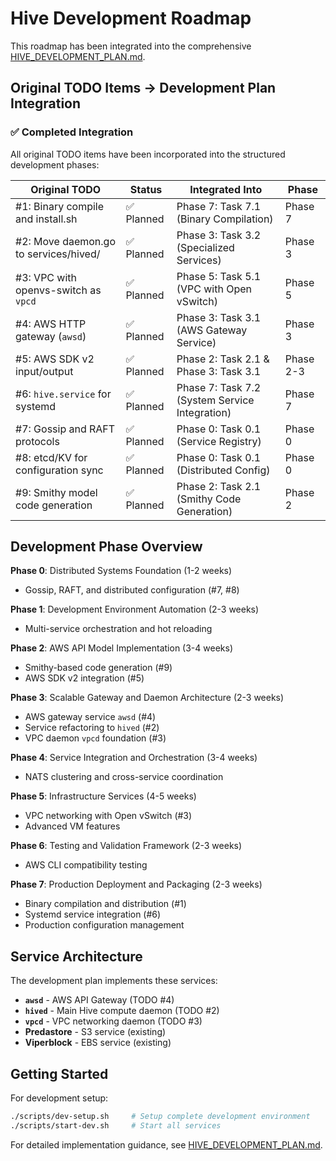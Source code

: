 # Hive Development Roadmap

This roadmap has been integrated into the comprehensive [HIVE_DEVELOPMENT_PLAN.md](HIVE_DEVELOPMENT_PLAN.md).

## Original TODO Items → Development Plan Integration

### ✅ **Completed Integration**

All original TODO items have been incorporated into the structured development phases:

| Original TODO | Status | Integrated Into | Phase |
|---------------|--------|-----------------|-------|
| #1: Binary compile and install.sh | ✅ Planned | Phase 7: Task 7.1 (Binary Compilation) | Phase 7 |
| #2: Move daemon.go to services/hived/ | ✅ Planned | Phase 3: Task 3.2 (Specialized Services) | Phase 3 |
| #3: VPC with openvs-switch as `vpcd` | ✅ Planned | Phase 5: Task 5.1 (VPC with Open vSwitch) | Phase 5 |
| #4: AWS HTTP gateway (`awsd`) | ✅ Planned | Phase 3: Task 3.1 (AWS Gateway Service) | Phase 3 |
| #5: AWS SDK v2 input/output | ✅ Planned | Phase 2: Task 2.1 & Phase 3: Task 3.1 | Phase 2-3 |
| #6: `hive.service` for systemd | ✅ Planned | Phase 7: Task 7.2 (System Service Integration) | Phase 7 |
| #7: Gossip and RAFT protocols | ✅ Planned | Phase 0: Task 0.1 (Service Registry) | Phase 0 |
| #8: etcd/KV for configuration sync | ✅ Planned | Phase 0: Task 0.1 (Distributed Config) | Phase 0 |
| #9: Smithy model code generation | ✅ Planned | Phase 2: Task 2.1 (Smithy Code Generation) | Phase 2 |

## Development Phase Overview

**Phase 0**: Distributed Systems Foundation (1-2 weeks)
- Gossip, RAFT, and distributed configuration (#7, #8)

**Phase 1**: Development Environment Automation (2-3 weeks)
- Multi-service orchestration and hot reloading

**Phase 2**: AWS API Model Implementation (3-4 weeks)
- Smithy-based code generation (#9)
- AWS SDK v2 integration (#5)

**Phase 3**: Scalable Gateway and Daemon Architecture (2-3 weeks)
- AWS gateway service `awsd` (#4)
- Service refactoring to `hived` (#2)
- VPC daemon `vpcd` foundation (#3)

**Phase 4**: Service Integration and Orchestration (3-4 weeks)
- NATS clustering and cross-service coordination

**Phase 5**: Infrastructure Services (4-5 weeks)
- VPC networking with Open vSwitch (#3)
- Advanced VM features

**Phase 6**: Testing and Validation Framework (2-3 weeks)
- AWS CLI compatibility testing

**Phase 7**: Production Deployment and Packaging (2-3 weeks)
- Binary compilation and distribution (#1)
- Systemd service integration (#6)
- Production configuration management

## Service Architecture

The development plan implements these services:

- **`awsd`** - AWS API Gateway (TODO #4)
- **`hived`** - Main Hive compute daemon (TODO #2)
- **`vpcd`** - VPC networking daemon (TODO #3)
- **Predastore** - S3 service (existing)
- **Viperblock** - EBS service (existing)

## Getting Started

For development setup:
```bash
./scripts/dev-setup.sh     # Setup complete development environment
./scripts/start-dev.sh     # Start all services
```

For detailed implementation guidance, see [HIVE_DEVELOPMENT_PLAN.md](HIVE_DEVELOPMENT_PLAN.md).